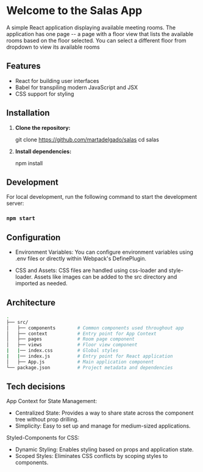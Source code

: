 # Welcome to the Salas App

A simple React application displaying available meeting rooms. The application has one page -- a page with a floor view that lists the available rooms based on the floor selected. You can select a different floor from dropdown to view its available rooms

## Features

- React for building user interfaces
- Babel for transpiling modern JavaScript and JSX
- CSS support for styling

## Installation

1. **Clone the repository:**

   git clone https://github.com/martadelgado/salas
   cd salas

2. **Install dependencies:**

   npm install


## Development

For local development, run the following command to start the development server:
### `npm start`


## Configuration

- Environment Variables: You can configure environment variables using .env files or directly within Webpack's DefinePlugin.

- CSS and Assets: CSS files are handled using css-loader and style-loader. Assets like images can be added to the src directory and imported as needed.


## Architecture

```bash
.
├── src/
│   ├── components        # Common components used throughout app
│   ├── context           # Entry point for App Context
│   ├── pages             # Room page component
│   ├── views             # Floor view component
|   |── index.css         # Global styles
|   |── index.js          # Entry point for React application
│   ├── App.js            # Main application component
└── package.json          # Project metadata and dependencies
```

## Tech decisions

App Context for State Management:
- Centralized State: Provides a way to share state across the component tree without prop drilling.
- Simplicity: Easy to set up and manage for medium-sized applications.

Styled-Components for CSS:
- Dynamic Styling: Enables styling based on props and application state.
- Scoped Styles: Eliminates CSS conflicts by scoping styles to components.

